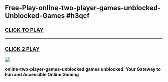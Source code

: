 
## Free-Play-online-two-player-games-unblocked-Unblocked-Games #h3qcf
<h3>
<a href="https://news.freeplayer.one?title=online-two-player-games-unblocked&ref=8M">CLICK TO PLAY</a></h3>
<hr>

<h3>
<a href="https://news.freeplayer.one?title=online-two-player-games-unblocked&ref=8M">CLICK 2 PLAY</a>
  
</h3>

<a href="https://news.freeplayer.one?title=online-two-player-games-unblocked&ref=8M"><img src="https://clearcache.store/games.png"></a>


**online-two-player-games-unblocked games unblocked: Your Gateway to Fun and Accessible Online Gaming**
